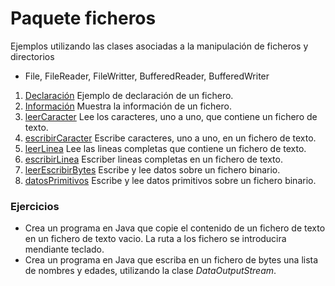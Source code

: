 # Paquete ficheros

Ejemplos utilizando las clases asociadas a la manipulación de ficheros y directorios

- File, FileReader, FileWritter, BufferedReader, BufferedWriter

1. [Declaración](https://github.com/franlu/DAM-AD/blob/master/src/ficheros/declaracion.java)
    Ejemplo de declaración de un fichero.
2. [Información](https://github.com/franlu/DAM-AD/blob/master/src/ficheros/informacion.java)
    Muestra la información de un fichero.
3. [leerCaracter]()
	Lee los caracteres, uno a uno, que contiene un fichero de texto.
3. [escribirCaracter]()
    Escribe caracteres, uno a uno, en un fichero de texto.
3. [leerLinea](https://github.com/franlu/DAM-AD/blob/master/src/ficheros/leerLinea.java)
	Lee las lineas completas que contiene un fichero de texto.
3. [escribirLinea](https://github.com/franlu/DAM-AD/blob/master/src/ficheros/escribirLinea.java)
    Escriber lineas completas en un fichero de texto.
7. [leerEscribirBytes](https://github.com/franlu/DAM-AD/blob/master/src/ficheros/leerEscribirBytes.java)
    Escribe y lee datos sobre un fichero binario.
8. [datosPrimitivos](https://github.com/franlu/DAM-AD/blob/master/src/ficheros/datosPrimitivos.java)
    Escribe y lee datos primitivos sobre un fichero binario.
    
    
    
    
### Ejercicios

- Crea un programa en Java que copie el contenido de un fichero de texto en un fichero de texto vacio. La ruta a los fichero se introducira mendiante teclado.
- Crea un programa en Java que escriba en un fichero de bytes una lista de nombres y edades, utilizando la clase *DataOutputStream*.